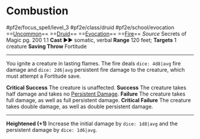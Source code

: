 # Combustion
#pf2e/focus_spell/level_3 #pf2e/class/druid #pf2e/school/evocation 
==[Uncommon](../../../rules/traits/uncommon.md)== ==[Druid](../../../rules/traits/druid.md)== ==[Evocation](../../../rules/traits/evocation.md)== ==[Fire](../../../rules/traits/fire.md)==
*Source* Secrets of Magic pg. 200 1.1
**Cast** ►► somatic, verbal
**Range** 120 feet; **Targets** 1 creature
**Saving Throw** Fortitude

---
You ignite a creature in lasting flames. The fire deals `dice: 4d8|avg` fire damage and `dice: 2d6|avg` persistent fire damage to the creature, which must attempt a Fortitude save.

**Critical Success** The creature is unaffected.
**Success** The creature takes half damage and takes no [Persistent Damage](../../../Conditions/Persistent%20Damage.md).
**Failure** The creature takes full damage, as well as full persistent damage.
**Critical Failure** The creature takes double damage, as well as double persistent damage.

<hr>

**Heightened (+1)** Increase the initial damage by `dice: 1d8|avg` and the persistent damage by `dice: 1d6|avg`.